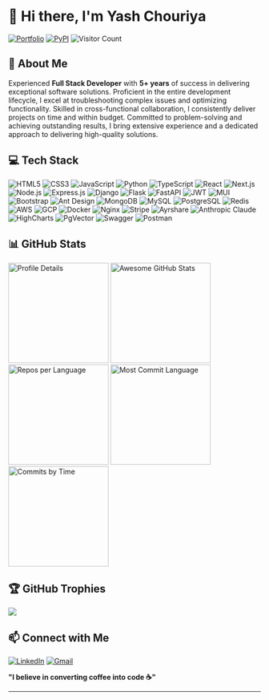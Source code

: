 # 👋 Hi there, I'm Yash Chouriya

[![Portfolio](https://img.shields.io/badge/Portfolio-000000?style=for-the-badge&logo=vercel&logoColor=white)](https://yashchouriya.com/)
[![PyPI](https://img.shields.io/badge/PyPi-yashChouriya-black.svg?logo=pypi&logoColor=white)](https://pypi.org/user/yashChouriya/)
![Visitor Count](https://komarev.com/ghpvc/?username=yashChouriya&style=flat)

## 💫 About Me

Experienced **Full Stack Developer** with **5+ years** of success in delivering exceptional software solutions. Proficient in the entire development lifecycle, I excel at troubleshooting complex issues and optimizing functionality. Skilled in cross-functional collaboration, I consistently deliver projects on time and within budget. Committed to problem-solving and achieving outstanding results, I bring extensive experience and a dedicated approach to delivering high-quality solutions.

## 💻 Tech Stack

<div align="left">

<img src="https://img.shields.io/badge/html5-E34F26?style=for-the-badge&logo=html5&logoColor=white" alt="HTML5"/>
<img src="https://img.shields.io/badge/css3-1572B6?style=for-the-badge&logo=css3&logoColor=white" alt="CSS3"/>
<img src="https://img.shields.io/badge/javascript-323330?style=for-the-badge&logo=javascript&logoColor=F7DF1E" alt="JavaScript"/>
<img src="https://img.shields.io/badge/python-3670A0?style=for-the-badge&logo=python&logoColor=ffdd54" alt="Python"/>
<img src="https://img.shields.io/badge/typescript-007ACC?style=for-the-badge&logo=typescript&logoColor=white" alt="TypeScript"/>
<img src="https://img.shields.io/badge/react-23232A?style=for-the-badge&logo=react&logoColor=61DAFB" alt="React"/>
<img src="https://img.shields.io/badge/next.js-000000?style=for-the-badge&logo=next.js&logoColor=white" alt="Next.js"/> 
<img src="https://img.shields.io/badge/node.js-6DA55F?style=for-the-badge&logo=node.js&logoColor=white" alt="Node.js"/>
<img src="https://img.shields.io/badge/express.js-404D59?style=for-the-badge&logo=express&logoColor=61DAFB" alt="Express.js"/>
<img src="https://img.shields.io/badge/django-000?style=for-the-badge&logo=django&logoColor=white" alt="Django"/>
<img src="https://img.shields.io/badge/flask-000?style=for-the-badge&logo=flask&logoColor=white" alt="Flask"/>
<img src="https://img.shields.io/badge/fastapi-009688?style=for-the-badge&logo=fastapi&logoColor=white" alt="FastAPI"/> 
<img src="https://img.shields.io/badge/JWT-black?style=for-the-badge&logo=JSON%20web%20tokens" alt="JWT"/>
<img src="https://img.shields.io/badge/MUI-0081CB?style=for-the-badge&logo=material-ui&logoColor=white" alt="MUI"/>
<img src="https://img.shields.io/badge/bootstrap-563D7C?style=for-the-badge&logo=bootstrap&logoColor=white" alt="Bootstrap"/>
<img src="https://img.shields.io/badge/AntDesign-0170FE?style=for-the-badge&logo=ant-design&logoColor=white" alt="Ant Design"/>
<img src="https://img.shields.io/badge/MongoDB-4EA94B?style=for-the-badge&logo=mongodb&logoColor=white" alt="MongoDB"/>
<img src="https://img.shields.io/badge/mysql-00f?style=for-the-badge&logo=mysql&logoColor=white" alt="MySQL"/>
<img src="https://img.shields.io/badge/PostgreSQL-336791?style=for-the-badge&logo=postgresql&logoColor=white" alt="PostgreSQL"/>
<img src="https://img.shields.io/badge/redis-DD0031?style=for-the-badge&logo=redis&logoColor=white" alt="Redis"/>
<img src="https://img.shields.io/badge/AWS-FF9900?style=for-the-badge&logo=amazon-aws&logoColor=white" alt="AWS"/>
<img src="https://img.shields.io/badge/GCP-4285F4?style=for-the-badge&logo=google-cloud&logoColor=white" alt="GCP"/>
<img src="https://img.shields.io/badge/Docker-2496ED?style=for-the-badge&logo=docker&logoColor=white" alt="Docker"/>
<img src="https://img.shields.io/badge/Nginx-09639F?style=for-the-badge&logo=nginx&logoColor=white" alt="Nginx"/>
<img src="https://img.shields.io/badge/Stripe-008CDD?style=for-the-badge&logo=stripe&logoColor=white" alt="Stripe"/>
<img src="https://img.shields.io/badge/Ayrshare-FF6200?style=for-the-badge&logo=your-logo&logoColor=white" alt="Ayrshare"/>
<img src="https://img.shields.io/badge/Anthropic_Claude-00A3E0?style=for-the-badge&logo=anthropic&logoColor=white" alt="Anthropic Claude"/>
<img src="https://img.shields.io/badge/HighCharts-F9AA33?style=for-the-badge&logo=highcharts&logoColor=black" alt="HighCharts"/>
<img src="https://img.shields.io/badge/PgVector-336791?style=for-the-badge&logo=postgresql&logoColor=white" alt="PgVector"/>
<img src="https://img.shields.io/badge/Swagger-000000?style=for-the-badge&logo=swagger&logoColor=white" alt="Swagger"/>
<img src="https://img.shields.io/badge/Postman-FF6C37?style=for-the-badge&logo=postman&logoColor=white" alt="Postman"/>

</div>

## 📊 GitHub Stats

<div align="left">

  <img src="http://github-profile-summary-cards.vercel.app/api/cards/profile-details?username=yashChouriya&theme=2077" alt="Profile Details" height="200"/>
  <a href="https://git.io/awesome-stats-card" height="200">
    <img src="https://awesome-github-stats.azurewebsites.net/user-stats/yashChouriya?cardType=level-alternate&theme=nightowl&preferLogin=false" alt="Awesome GitHub Stats" height="200"/>
  </a>

  <img src="http://github-profile-summary-cards.vercel.app/api/cards/repos-per-language?username=yashChouriya&theme=2077" alt="Repos per Language" height="200"/>
  <img src="http://github-profile-summary-cards.vercel.app/api/cards/most-commit-language?username=yashChouriya&theme=2077" alt="Most Commit Language" height="200"/>
  
  <img src="http://github-profile-summary-cards.vercel.app/api/cards/productive-time?username=yashChouriya&theme=2077&utcOffset=8" alt="Commits by Time" height="200"/>
  

</div>


## 🏆 GitHub Trophies

<p align="left">
  <img src="https://github-profile-trophy.vercel.app/?username=yashChouriya&theme=highcontrast&no-frame=false&margin-w=4&margin-h=4"/>
</p>

## 📫 Connect with Me

[![LinkedIn](https://img.shields.io/badge/LinkedIn-0A66C2?style=for-the-badge&logo=linkedin&logoColor=white)](https://www.linkedin.com/in/yashchouriya) 
[![Gmail](https://img.shields.io/badge/Gmail-D14836?style=for-the-badge&logo=gmail&logoColor=white)](mailto:yashchouriya131@gmail.com) 

**"I believe in converting coffee into code ☕"**

---
